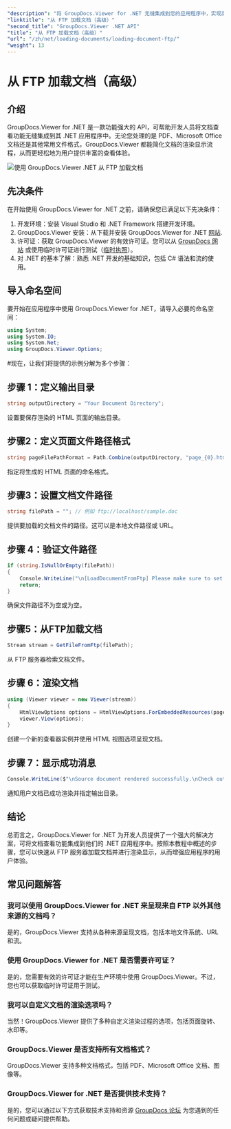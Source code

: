 ```yaml
---
"description": "将 GroupDocs.Viewer for .NET 无缝集成到您的应用程序中，实现高效的文档查看。轻松从 FTP 渲染文档。"
"linktitle": "从 FTP 加载文档（高级）"
"second_title": "GroupDocs.Viewer .NET API"
"title": "从 FTP 加载文档（高级）"
"url": "/zh/net/loading-documents/loading-document-ftp/"
"weight": 13
---
```


# 从 FTP 加载文档（高级）

## 介绍
GroupDocs.Viewer for .NET 是一款功能强大的 API，可帮助开发人员将文档查看功能无缝集成到其 .NET 应用程序中。无论您处理的是 PDF、Microsoft Office 文档还是其他常用文件格式，GroupDocs.Viewer 都能简化文档的渲染显示流程，从而更轻松地为用户提供丰富的查看体验。

![使用 GroupDocs.Viewer .NET 从 FTP 加载文档](/viewer/loading-documents/load-documents-from-ftp.png)

## 先决条件
在开始使用 GroupDocs.Viewer for .NET 之前，请确保您已满足以下先决条件：
1. 开发环境：安装 Visual Studio 和 .NET Framework 搭建开发环境。
2. GroupDocs.Viewer 安装：从下载并安装 GroupDocs.Viewer for .NET [网站](https://releases。groupdocs.com/viewer/net/).
3. 许可证：获取 GroupDocs.Viewer 的有效许可证。您可以从 [GroupDocs 网站](https://purchase.groupdocs.com/buy) 或使用临时许可证进行测试（[临时执照](https://purchase.groupdocs.com/temporary-license/)）。
4. 对 .NET 的基本了解：熟悉 .NET 开发的基础知识，包括 C# 语法和流的使用。

## 导入命名空间
要开始在应用程序中使用 GroupDocs.Viewer for .NET，请导入必要的命名空间：
```csharp
using System;
using System.IO;
using System.Net;
using GroupDocs.Viewer.Options;
```
#现在，让我们将提供的示例分解为多个步骤：
## 步骤 1：定义输出目录
```csharp
string outputDirectory = "Your Document Directory";
```
设置要保存渲染的 HTML 页面的输出目录。
## 步骤2：定义页面文件路径格式
```csharp
string pageFilePathFormat = Path.Combine(outputDirectory, "page_{0}.html");
```
指定将生成的 HTML 页面的命名格式。
## 步骤3：设置文档文件路径
```csharp
string filePath = ""; // 例如 ftp://localhost/sample.doc
```
提供要加载的文档文件的路径。这可以是本地文件路径或 URL。
## 步骤 4：验证文件路径
```csharp
if (string.IsNullOrEmpty(filePath))
{
    Console.WriteLine("\n[LoadDocumentFromFtp] Please make sure to set a proper path to the file.");
    return;
}
```
确保文件路径不为空或为空。
## 步骤5：从FTP加载文档
```csharp
Stream stream = GetFileFromFtp(filePath);
```
从 FTP 服务器检索文档文件。
## 步骤 6：渲染文档
```csharp
using (Viewer viewer = new Viewer(stream))
{
    HtmlViewOptions options = HtmlViewOptions.ForEmbeddedResources(pageFilePathFormat);
    viewer.View(options);
}
```
创建一个新的查看器实例并使用 HTML 视图选项呈现文档。
## 步骤 7：显示成功消息
```csharp
Console.WriteLine($"\nSource document rendered successfully.\nCheck output in {outputDirectory}.");
```
通知用户文档已成功渲染并指定输出目录。

## 结论
总而言之，GroupDocs.Viewer for .NET 为开发人员提供了一个强大的解决方案，可将文档查看功能集成到他们的 .NET 应用程序中。按照本教程中概述的步骤，您可以快速从 FTP 服务器加载文档并进行渲染显示，从而增强应用程序的用户体验。
## 常见问题解答
### 我可以使用 GroupDocs.Viewer for .NET 来呈现来自 FTP 以外其他来源的文档吗？
是的，GroupDocs.Viewer 支持从各种来源呈现文档，包括本地文件系统、URL 和流。
### 使用 GroupDocs.Viewer for .NET 是否需要许可证？
是的，您需要有效的许可证才能在生产环境中使用 GroupDocs.Viewer。不过，您也可以获取临时许可证用于测试。
### 我可以自定义文档的渲染选项吗？
当然！GroupDocs.Viewer 提供了多种自定义渲染过程的选项，包括页面旋转、水印等。
### GroupDocs.Viewer 是否支持所有文档格式？
GroupDocs.Viewer 支持多种文档格式，包括 PDF、Microsoft Office 文档、图像等。
### GroupDocs.Viewer for .NET 是否提供技术支持？
是的，您可以通过以下方式获取技术支持和资源 [GroupDocs 论坛](https://forum.groupdocs.com/c/viewer/9) 为您遇到的任何问题或疑问提供帮助。